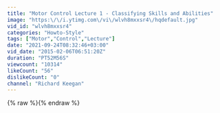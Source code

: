 ```yaml
---
title: "Motor Control Lecture 1 - Classifying Skills and Abilities"
image: "https:\/\/i.ytimg.com\/vi\/wlvh8mxxsr4\/hqdefault.jpg"
vid_id: "wlvh8mxxsr4"
categories: "Howto-Style"
tags: ["Motor","Control","Lecture"]
date: "2021-09-24T08:32:46+03:00"
vid_date: "2015-02-06T06:51:20Z"
duration: "PT52M56S"
viewcount: "10314"
likeCount: "56"
dislikeCount: "0"
channel: "Richard Keegan"
---
```

{% raw %}{% endraw %}
